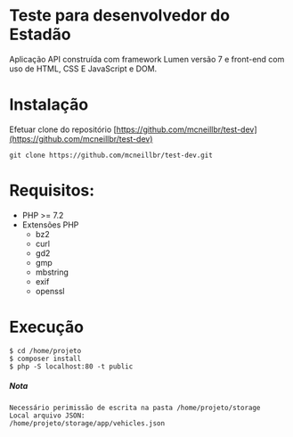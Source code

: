 # Teste para desenvolvedor do Estadão

Aplicação API construída com framework Lumen versão 7 e front-end com uso de HTML, CSS E JavaScript e DOM.

# Instalação

Efetuar clone do repositório [https://github.com/mcneillbr/test-dev](https://github.com/mcneillbr/test-dev)

```
git clone https://github.com/mcneillbr/test-dev.git
```

# Requisitos:

* PHP >= 7.2
* Extensões PHP
   - bz2
   - curl
   - gd2
   - gmp
   - mbstring
   - exif
   - openssl

# Execução
```
$ cd /home/projeto
$ composer install
$ php -S localhost:80 -t public
```
##### Nota
```
Necessário perimissão de escrita na pasta /home/projeto/storage
Local arquivo JSON:
/home/projeto/storage/app/vehicles.json
```
